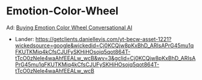# Emotion-Color-Wheel
Ad: [Buying Emotion Color Wheel Conversational AI](https://youtu.be/eg-SMuzCxEs)
- Lander: https://getclients.daniellevis.com/yt-becw-asset-1221?wickedsource=google&wickedid=Cj0KCQjw8pKxBhD_ARIsAPrG45mu1qFKUTKMiq4kCfsCJUFySKHiHOsojq5qot864T-tTcO0zNeIe4waAhfEEALw_wcB&wv=3&gclid=Cj0KCQjw8pKxBhD_ARIsAPrG45mu1qFKUTKMiq4kCfsCJUFySKHiHOsojq5qot864T-tTcO0zNeIe4waAhfEEALw_wcB

